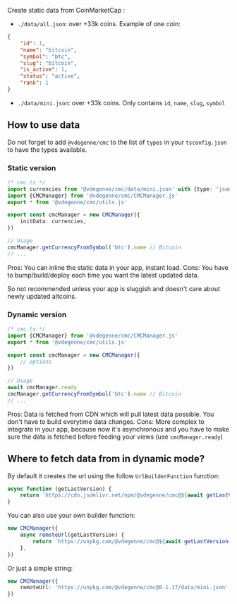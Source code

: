 Create static data from CoinMarketCap :

- `./data/all.json`: over +33k coins. Example of one coin:

```json
{
	"id": 1,
	"name": "bitcoin",
	"symbol": "btc",
	"slug": "bitcoin",
	"is_active": 1,
	"status": "active",
	"rank": 1
}
```

- `./data/mini.json`: over +33k coins. Only contains `id`, `name`, `slug`, `symbol`

## How to use data

Do not forget to add `@vdegenne/cmc` to the list of `types` in your `tsconfig.json` to have the types available.

### Static version

```ts
/* cmc.ts */
import currencies from '@vdegenne/cmc/data/mini.json' with {type: 'json'}
import {CMCManager} from '@vdegenne/cmc/CMCManager.js'
export * from '@vdegenne/cmc/utils.js'

export const cmcManager = new CMCManager({
	initData: currencies,
})

// Usage
cmcManager.getCurrencyFromSymbol('btc').name // Bitcoin
// ...
```

Pros: You can inline the static data in your app, instant load.
Cons: You have to bump/build/deploy each time you want the latest updated data.

So not recommended unless your app is sluggish and doesn't care about newly updated altcoins.

### Dynamic version

```ts
/* cmc.ts */
import {CMCManager} from '@vdegenne/cmc/CMCManager.js'
export * from '@vdegenne/cmc/utils.js'

export const cmcManager = new CMCManager({
	// options
})

// Usage
await cmcManager.ready
cmcManager.getCurrencyFromSymbol('btc').name // Bitcoin
// ...
```

Pros: Data is fetched from CDN which will pull latest data possible. You don't have to build everytime data changes.
Cons: More complex to integrate in your app, because now it's asynchronous and you have to make sure the data is fetched before feeding your views (use `cmcManager.ready`)

## Where to fetch data from in dynamic mode?

By default it creates the url using the follow `UrlBuilderFunction` function:

```ts
async function (getLastVersion) {
	return `https://cdn.jsdelivr.net/npm/@vdegenne/cmc@${await getLastVersion()}/mini.json`;
}
```

You can also use your own builder function:

```ts
new CMCManager({
	async remoteUrl(getLastVersion) {
		return `https://unpkg.com/@vdegenne/cmc@${await getLastVersion()}/data/all.json`
	},
})
```

Or just a simple string:

```ts
new CMCManager({
	remoteUrl: 'https://unpkg.com/@vdegenne/cmc@0.1.17/data/mini.json',
})
```
